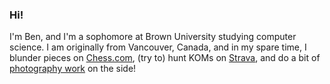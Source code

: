 ### **Hi!**

I'm Ben, and I'm a sophomore at Brown University studying computer science. I am originally from Vancouver, Canada, and in my spare time, I blunder pieces on [Chess.com](https://www.chess.com/member/ben-kang), (try to) hunt KOMs on [Strava](https://www.strava.com/athletes/87693504), and do a bit of [photography work](https://www.bj-photography.com/) on the side!